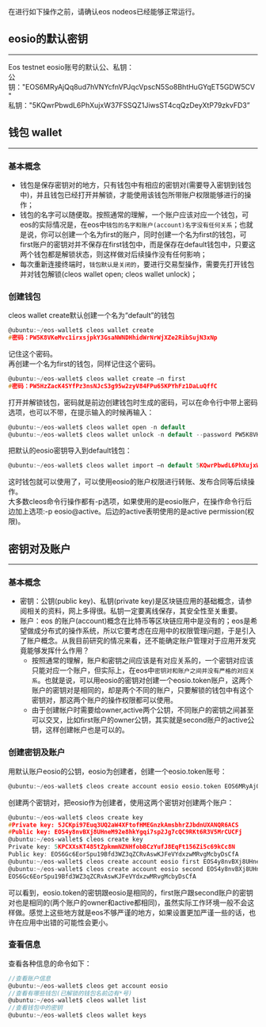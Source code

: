 在进行如下操作之前，请确认eos nodeos已经能够正常运行。
## eosio的默认密钥
----------------
Eos testnet eosio账号的默认公、私钥：<br>
公钥："EOS6MRyAjQq8ud7hVNYcfnVPJqcVpscN5So8BhtHuGYqET5GDW5CV"<br>
私钥："5KQwrPbwdL6PhXujxW37FSSQZ1JiwsST4cqQzDeyXtP79zkvFD3”<br>
## 钱包 wallet
-------------
### 基本概念
* 钱包是保存密钥对的地方，只有钱包中有相应的密钥对(需要导入密钥到钱包中)，并且钱包已经打开并解锁，才能使用该钱包所带账户权限能够进行的操作；
* 钱包的名字可以随便取。按照通常的理解，一个账户应该对应一个钱包，可eos的实际情况是，在eos中`钱包的名字和账户(account)名字没有任何关系`；也就是说，你可以创建一个名为first的账户，同时创建一个名为first的钱包，可first账户的密钥对并不保存在first钱包中，而是保存在default钱包中，只要这两个钱包都是解锁状态，则这样做对后续操作没有任何影响；
* 每次重新连接终端时，`钱包默认是关闭的`，要进行交易型操作，需要先打开钱包并对钱包解锁(cleos wallet open; cleos wallet unlock)；
### 创建钱包
cleos wallet create默认创建一个名为“default”的钱包
```c
@ubuntu:~/eos-wallet$ cleos wallet create
#密码：PW5K8VKeMvc1irxsjpkY3GsaNWNDHhidWrNrWjXZe2RibSujN3xNp
```
记住这个密码。<br>
再创建一个名为first的钱包，同样记住这个密码。
```c
@ubuntu:~/eos-wallet$ cleos wallet create –n first
#密码：PW5HzZacK4SYfPz3nsNJcS3g95w2zyV84FPu65KPYhFz1DaLuQffC
```
打开并解锁钱包，密码就是前边创建钱包时生成的密码，可以在命令行中带上密码选项，也可以不带，在提示输入的时候再输入：
```c
@ubuntu:~/eos-wallet$ cleos wallet open -n default
@ubuntu:~/eos-wallet$ cleos wallet unlock -n default --password PW5K8VKeMvc1irxsjpkY3GsaNWNDHhidWrNrWjXZe2RibSujN3xNp
```
把默认的eosio密钥导入到default钱包：
```c
@ubuntu:~/eos-wallet$ cleos wallet import –n default 5KQwrPbwdL6PhXujxW37FSSQZ1JiwsST4cqQzDeyXtP79zkvFD3
```
这时钱包就可以使用了，可以使用eosio的账户权限进行转账、发布合同等后续操作。<br>
大多数cleos命令行操作都有-p选项，如果使用的是eosio账户，在操作命令行后边加上选项:-p eosio@active。后边的active表明使用的是active permission(权限)。
## 密钥对及账户
-------------
### 基本概念
* 密钥：公钥(public key)、私钥(private key)是区块链应用的基础概念，请参阅相关的资料，网上多得很。私钥一定要离线保存，其安全性至关重要。
* 账户：eos 的账户(account)概念在比特币等区块链应用中是没有的；eos是希望做成分布式的操作系统，所以它要考虑在应用中的权限管理问题，于是引入了账户概念。从我目前研究的情况来看，还不能确定账户管理对于应用开发究竟能够发挥什么作用？
  * 按照通常的理解，账户和密钥之间应该是有对应关系的，一个密钥对应该只能对应一个账户，但实际上，在eos中`密钥对和账户之间并没有严格的对应关系`。也就是说，可以用eosio的密钥对创建一个eosio.token账户，这两个账户的密钥对是相同的，却是两个不同的账户，只要解锁的钱包中有这个密钥对，那这两个账户的操作权限都可以使用。<br>
  * 由于创建帐户时需要给owner,active两个公钥，不同账户的密钥之间甚至可以交叉，比如first账户的owner公钥，其实就是second账户的active公钥，这样创建帐户也是可以的。
### 创建密钥及账户
用默认账户eosio的公钥，eosio为创建者，创建一个eosio.token账号：
```c
@ubuntu:~/eos-wallet$ cleos create account eosio eosio.token EOS6MRyAjQq8ud7hVNYcfnVPJqcVpscN5So8BhtHuGYqET5GDW5CV EOS6MRyAjQq8ud7hVNYcfnVPJqcVpscN5So8BhtHuGYqET5GDW5CV
```
创建两个密钥对，把eosio作为创建者，使用这两个密钥对创建两个账户：
```c
@ubuntu:~/eos-wallet$ cleos create key
#Private key: 5JCKpi97Euq3UQ2aW4XFtofHMEGnzkAmsbhrZJbdnUXANQR6ACS
#Public key: EOS4y8nvBXj8UHneM92e8hkYgqi7sp2Jg7cQC9RKt6R3V5MrCUCFj
@ubuntu:~/eos-wallet$ cleos create key
Private key: 5KPCXXsKT485tZpkmmNZNHfobBCzYufJ8EqFt156Zi5c69kCc8N
Public key: EOS6Gc6EorSpu19Bfd3WZ3qZCRvAswKJFeVYdxzwMRvgMcbyDsCfA
@ubuntu:~/eos-wallet$ cleos create account eosio first EOS4y8nvBXj8UHneM92e8hkYgqi7sp2Jg7cQC9RKt6R3V5MrCUCFj EOS6Gc6EorSpu19Bfd3WZ3qZCRvAswKJFeVYdxzwMRvgMcbyDsCfA
@ubuntu:~/eos-wallet$ cleos create account eosio second EOS4y8nvBXj8UHneM92e8hkYgqi7sp2Jg7cQC9RKt6R3V5MrCUCFj 
EOS6Gc6EorSpu19Bfd3WZ3qZCRvAswKJFeVYdxzwMRvgMcbyDsCfA
```
可以看到，eosio.token的密钥跟eosio是相同的，first账户跟second账户的密钥对也是相同的(两个账户的owner和active都相同)，虽然实际工作环境一般不会这样做。感觉上这些地方就是eos不够严谨的地方，如果设置更加严谨一些的话，也许在应用中出错的可能性会更小。
### 查看信息
查看各种信息的命令如下：
```c
//查看账户信息
@ubuntu:~/eos-wallet$ cleos get account eosio
//查看有哪些钱包(已解锁的钱包名前边有*号)
@ubuntu:~/eos-wallet$ cleos wallet list
//查看钱包中的密钥
@ubuntu:~/eos-wallet$ cleos wallet keys
```
